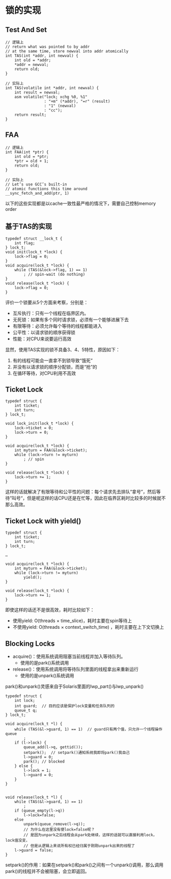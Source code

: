 # 锁的实现
## Test And Set
```
// 逻辑上
// return what was pointed to by addr
// at the same time, store newval into addr atomically
int TAS(int *addr, int newval) {
    int old = *addr;
    *addr = newval;
    return old;
} 

// 实际上
int TAS(volatile int *addr, int newval) {
    int result = newval;
    asm volatile("lock; xchg %0, %1"
                 : "+m" (*addr), "=r" (result)
                 : "1" (newval)
                 : "cc");
    return result;
}
```

## FAA
```
// 逻辑上
int FAA(int *ptr) {
    int old = *ptr;
    *ptr = old + 1;
    return old;
}

// 实际上
// Let’s use GCC’s built-in
// atomic functions this time around
__sync_fetch_and_add(ptr, 1)
```

以下的这些实现都是以cache一致性最严格的情况下，需要自己控制memory order

## 基于TAS的实现
```
typedef struct __lock_t {
    int flag;
} lock_t;
void init(lock_t *lock) {
    lock->flag = 0;
}
void acquire(lock_t *lock) {
    while (TAS(&lock->flag, 1) == 1)
        ; // spin-wait (do nothing)
}
void release(lock_t *lock) {
    lock->flag = 0;
} 
```

评价一个锁要从5个方面来考察，分别是：
- 互斥执行：只有一个线程在临界区内。
- 无死锁：如果有多个同时请求锁，必须有一个能够进展下去
- 有限等待：必须允许每个等待的线程都能进入
- 公平性：以请求锁的顺序获得锁
- 性能：对CPU来说要运行高效

显然，使用TAS实现的锁不具备3、4、5特性，原因如下：
1. 有的线程可能会一直拿不到锁导致“饿死”
2. 并没有以请求锁的顺序分配锁，而是“抢”的
3. 在循环等待，对CPU利用不高效


## Ticket Lock
```
typedef struct {
    int ticket;
    int turn;
} lock_t;

void lock_init(lock_t *lock) {
    lock->ticket = 0;
    lock->turn = 0;
}

void acquire(lock_t *lock) {
    int myturn = FAA(&lock->ticket);
    while (lock->turn != myturn)
        ; // spin
}

void release(lock_t *lock) {
    lock->turn += 1;
}

```

这样的话就解决了有限等待和公平性的问题：每个请求先去排队“拿号”，然后等待”叫号“，但是呢这样的话CPU还是在忙等，因此在临界区耗时比较多的时候就不那么高效。


## Ticket Lock with yield()
```
typedef struct {
    int ticket;
    int turn;
} lock_t;

…

void acquire(lock_t *lock) {
    int myturn = FAA(&lock->ticket);
    while (lock->turn != myturn)
        yield();
}

void release(lock_t *lock) {
    lock->turn += 1;
}
```

即使这样的话还不是很高效，耗时比较如下：
- 使用yield: O(threads × time_slice)，耗时主要在spin等待上
- 不使用yield: O(threads × context_switch_time) ，耗时主要在上下文切换上

## Blocking Locks
- acquire()：使用系统调用阻塞当前线程并加入等待队列。
  - 使用的是park()系统调用
- release()：使用系统调用将等待队列里面的线程拿出来重新运行
  - 使用的是unpark()系统调用

park()和unpark()灵感来自于Solaris里面的lwp_part()与lwp_unpark()

```
typedef struct {
    int lock;
    int guard;  // 目的应该是保护lock变量和任务队列的
    queue_t q;
} lock_t;

void acquire(lock_t *l) {
    while (TAS(&l->guard, 1) == 1)  // guard只有两个值，只允许一个线程操作queue
        ;
    if (l->lock) {
        queue_add(l->q, gettid());
        setpark();  // setpark()通知系统我即将park()我自己
        l->guard = 0;
        park(); // blocked
    } else {
        l->lock = 1;
        l->guard = 0;
    }
}

 
void release(lock_t *l) {
    while (TAS(&l->guard, 1) == 1)
        ;
    if (queue_empty(l->q))
        l->lock=false;
    else
        unpark(queue_remove(l->q));
        // 为什么在这里没有使lock=false呢？
        // 是因为unpark之后线程会从park处继续，这样的话就可以直接利用lock，lock值没变，
        // 但是从逻辑上来说所有权已经归属于刚刚unpark出来的线程了        
    l->guard = false;
}

```

setpark()的作用：如果在setpark()和park()之间有一个unpark()调用，那么调用park()的线程并不会被阻塞，会立即返回。
